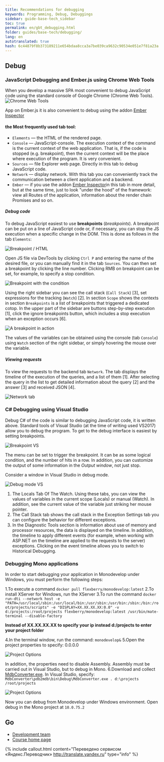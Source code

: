 ```yaml
--- 
title: Recommendations for debugging 
keywords: Programming, Debug, Debuggings 
sidebar: guide-base-tech_sidebar 
toc: true 
permalink: en/gbt_debugging.html 
folder: guides/base-tech/debugging/ 
lang: en 
autotranslated: true 
hash: 6c44879f8b373189211e654bdaa8cca3a7be039ca9632c90534e051e7f81a23a 
--- 
```




## Debug 

### JavaScript Debugging and Ember.js using Chrome Web Tools 
When you develop a massive SPA most convenient to debug JavaScript code using the standard console of Google Chrome (Chrome Web Tools). 
![Chrome Web Tools](../../../../images/pages/guides/base-technologies/debugging/chrome-web-tools.png) 

App on Ember.js it is also convenient to debug using the addon [Ember Inspector](https://chrome.google.com/webstore/detail/ember-inspector/bmdblncegkenkacieihfhpjfppoconhi) 

#### the Most frequently used tab tool: 
* `Elements` — the HTML of the rendered page. 
* `Console` — JavaScript-console. The execution context of the command is the current context of the web application. That is, if the code is stopped (e.g. breakpoint), then the current context will be the place where execution of the program. It is very convenient. 
* `Sources` — file Explorer web page. Directly in this tab to debug JavaScript code. 
* `Network` — display network. With this tab you can conveniently track the communication between a client application and a backend. 
* `Ember` — if you use the addon [Ember Inspector](https://chrome.google.com/webstore/detail/ember-inspector/bmdblncegkenkacieihfhpjfppoconhi)in this tab in more detail, but at the same time, just to look "under the hood" of the framework: view all Routes of the application, information about the render chain Promises and so on. 

##### Debug code 
To debug JavaScript easiest to use **breakpoints** (_breakpoints_). A breakpoint can be put on a line of JavaScript code or, if necessary, you can stop the JS execution when a specific change in the DOM. This is done as follows in the tab `Elements`: 

![Breakpoint / HTML](../../../../images/pages/guides/base-technologies/debugging/html-stop.png) 

Open JS file via DevTools by clicking `Ctrl P` and entering the name of the desired file, or you can manually find it in the tab `Sources`. You can then set a breakpoint by clicking the line number. Clicking RMB on breakpoint can be set, for example, to specify a stop condition. 

![Breakpoint with the condition](../../../../images/pages/guides/base-technologies/debugging/edit-breakpoint.png) 

Using the right sidebar you can see the call stack (`Call Stack`) [3], set expressions for the tracking (`Watch`) [2]. In section `Scope` shows the contexts in section `Breakpoints` is a list of breakpoints that triggered a dedicated cotop. In the upper part of the sidebar are buttons step-by-step execution [1], click the ignore breakpoints button, which includes a stop execution when an exception occurs [6]. 

![A breakpoint in action](../../../../images/pages/guides/base-technologies/debugging/breakpoint.png) 

The values of the variables can be obtained using the console (tab `Console`) using `Watch` section of the right sidebar, or simply hovering the mouse over the variable. 

##### Viewing requests 

To view the requests to the backend tab `Network`. The tab displays the timeline of the execution of the queries, and a list of them [1]. After selecting the query in the list to get detailed information about the query [2] and the answer [3] and received JSON [4]. 

![Network tab](../../../../images/pages/guides/base-technologies/debugging/network.png) 



### C# Debugging using Visual Studio 

Debug C# of the code is similar to debugging JavaScript code, it is written above. 
Standard tools of Visual Studio (at the time of writing used VS2017) allow you to debug the program. To get to the debug interface is easiest by setting breakpoints. 

![Breakpoint VS](../../../../images/pages/guides/base-technologies/debugging/c-sh-breakpoint.png) 

The menu can be set to trigger the breakpoint. It can be as some logical condition, and the number of hits in a row. In addition, you can customize the output of some information in the *Output window*, not just stop. 

Consider a window in Visual Studio in debug mode. 

![Debug mode VS](../../../../images/pages/guides/base-technologies/debugging/vs-window.png) 

1. The Locals Tab Of The Watch. Using these tabs, you can view the values of variables in the current scope (Locals) or manual (Watch). In addition, see the current value of the variable just striking her mouse pointer. 
2. The Call Stack tab shows the call stack in the Exception Settings tab you can configure the behavior for different exceptions. 
3. In the Diagnostic Tools section is information about use of memory and processor resources, the data is displayed on the timeline. In addition, the timeline to apply different events (for example, when working with ASP.NET on the timeline are applied to the requests to the server) exceptions. Clicking on the event timeline allows you to switch to Historical Debugging. 

### Debugging Mono applications 

In order to start debugging your application in Monodevelop under Windows, you must perform the following steps: 

1.To execute a command `docker pull flexberry/monodevelop:latest` 
2.To install XServer for Windows, run the XServer 
3.To run the command 
`docker run-dti --network host -e "PATH=/usr/local/sbin:/usr/local/bin:/usr/sbin:/usr/bin:/sbin:/bin:/root/projects/scripts" -e "DISPLAY=XX.XX.XX.XX:0.0" -v d:/projects:/root/projects flexberry/monodevelop:latest /usr/bin/mate-terminal --disable-factory` 

**Instead of XX.XX.XX.XX to specify your ip instead d:/projects to enter your project folder** 

4.In the terminal window, run the command: 
`monodevelop&` 
5.Open the project properties to specify: 
0.0.0.0 

![Project Options](../../../../images/pages/guides/base-technologies/debugging/xsp-web.png) 

In addition, the properties need to disable Assembly. Assembly must be carried out in Visual Studio, but to debug in Mono. 
6.Download and collect [MdbConverter.exe](https://github.com/akosinsky/MdbConverter). 
In Visual Studio, specify: 
`MdbConverter\pdb2mdb\bin\Debug\MdbConverter.exe . d:\projects /root/projects` 

![Project Options](../../../../images/pages/guides/base-technologies/debugging/vs-settings.png) 

Now you can debug from Monodevelop under Windows environment. Open debug in the Mono project at `10.0.75.2 ` 

## Go 

* [Development team](gbt_team-management.html) 
* [Course home page](gbt_landing-page.html)


{% include callout.html content="Переведено сервисом «Яндекс.Переводчик» <http://translate.yandex.ru>" type="info" %}